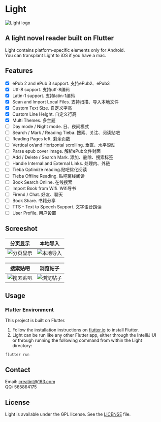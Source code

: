 # Light

![Light logo](https://user-images.githubusercontent.com/17924777/39092072-762deace-4636-11e8-8acd-447a03c7556e.png)

## A light novel reader built on Flutter
Light contains platform-specific elements only for Android.<br>
You can transplant Light to iOS if you have a mac.

## Features
- [x] ePub 2 and ePub 3 support. 支持ePub2、ePub3
- [x] Utf-8 support. 支持utf-8编码
- [x] Latin-1 support. 支持latin-1编码
- [x] Scan and Import Local Files. 支持扫描、导入本地文件
- [x] Custom Text Size. 自定义字高
- [x] Custom Line Height. 自定义行高
- [x] Multi Themes. 多主题
- [ ] Day mode / Night mode. 日、夜间模式
- [ ] Search / Mark / Reading Tieba. 搜索、关注、阅读贴吧
- [ ] Reading Pages left. 剩余页数
- [ ] Vertical or/and Horizontal scrolling. 垂直、水平滚动
- [ ] Parse epub cover image. 解析ePub文件封面
- [ ] Add / Delete / Search Mark. 添加、删除、搜索标签
- [ ] Handle Internal and External Links. 处理内、外链
- [ ] Tieba Optimize reading.贴吧优化阅读
- [ ] Tieba Offline Reading. 贴吧离线阅读
- [ ] Book Search Online. 在线搜索
- [ ] Import Book from Wifi. Wifi导书
- [ ] Firend / Chat. 好友、聊天
- [ ] Book Share. 书籍分享
- [ ] TTS - Text to Speech Support. 文字语音朗读
- [ ] User Profile. 用户设置

## Screeshot
分页显示 | 本地导入
:-------------------------:|:-------------------------:
![分页显示](https://user-images.githubusercontent.com/17924777/39093416-24e27484-4652-11e8-9eaa-96b610508d80.gif) | ![本地导入](https://user-images.githubusercontent.com/17924777/39093132-18904792-464d-11e8-9bda-4f30abec0504.gif)

搜索贴吧 | 浏览帖子
:-------------------------:|:-------------------------:
![搜索贴吧](https://user-images.githubusercontent.com/17924777/39093389-d2d79c64-4651-11e8-9b19-07490ccbb44a.gif) | ![浏览帖子](https://user-images.githubusercontent.com/17924777/39093405-0108874c-4652-11e8-9e79-884a1f6961a9.gif)

## Usage
### Flutter Environment
This project is built on Flutter.<br>
1. Follow the installation instructions on [flutter.io](https://flutter.io) to install Flutter.
2. Light can be run like any other Flutter app, either through the IntelliJ UI or through running the following command from within the Light directory:
```
flutter run
```


## Contact
Email: creatint@163.com<br>QQ: 565864175


## License
Light is available under the GPL license. See the [LICENSE](https://github.com/creatint/light/blob/master/LICENSE) file.